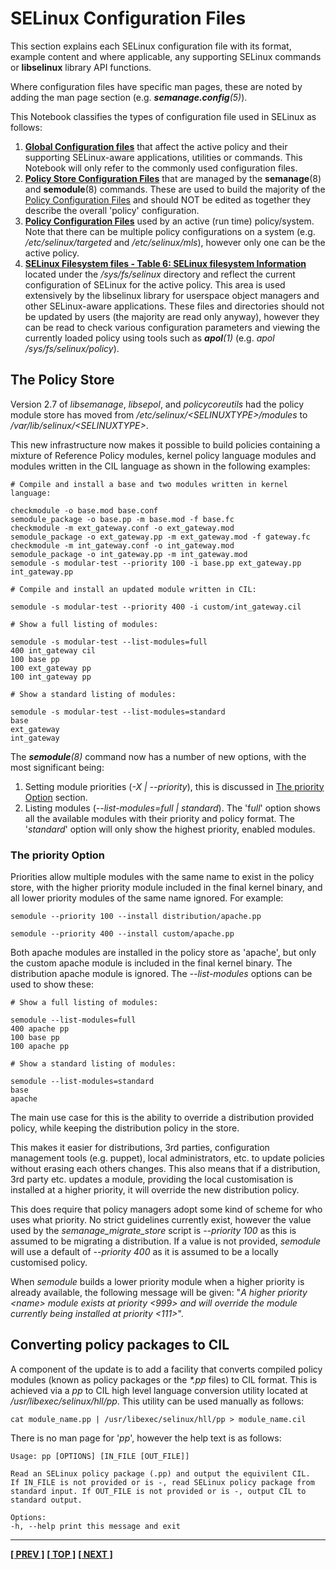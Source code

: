 # SELinux Configuration Files

This section explains each SELinux configuration file with its format,
example content and where applicable, any supporting SELinux commands or
**libselinux** library API functions.

Where configuration files have specific man pages, these are noted by
adding the man page section (e.g. ***semanage.config**(5)*).

This Notebook classifies the types of configuration file used in SELinux
as follows:

1.  [**Global Configuration files**](global_config_files.md#global-configuration-files) that
    affect the active policy and their supporting SELinux-aware
    applications, utilities or commands. This Notebook will only refer
    to the commonly used configuration files.
2.  [**Policy Store Configuration Files**](policy_store_config_files.md#policy-store-configuration-files)
    that are managed by the **semanage**(8) and **semodule**(8) commands. These
    are used to build the majority of the
    [Policy Configuration Files](policy_config_files.md#policy-configuration-files)
    and should NOT be edited as together they describe the overall 'policy' configuration.
3.  [**Policy Configuration Files**](policy_config_files.md) used by an active
    (run time) policy/system. Note that there can be multiple policy
    configurations on a system (e.g. */etc/selinux/targeted* and
    */etc/selinux/mls*), however only one can be the active policy.
4.  [**SELinux Filesystem files - Table 6: SELinux filesystem Information**](lsm_selinux.md#selinux-filesystem) located under the */sys/fs/selinux*
    directory and reflect the current configuration of SELinux for the active
    policy. This area is used
    extensively by the libselinux library for userspace object managers and
    other SELinux-aware applications. These files and directories should not
    be updated by users (the majority are read only anyway), however
    they can be read to check various configuration parameters and
    viewing the currently loaded policy using tools such as
    ***apol**(1)* (e.g. *apol /sys/fs/selinux/policy*).

## The Policy Store

Version 2.7 of *libsemanage*, *libsepol*, and *policycoreutils* had the
policy module store has moved from */etc/selinux/&lt;SELINUXTYPE&gt;/modules*
to */var/lib/selinux/&lt;SELINUXTYPE&gt;*.

This new infrastructure now makes it possible to build policies containing a
mixture of Reference Policy modules, kernel policy language modules and
modules written in the CIL language as shown in the following examples:

```
# Compile and install a base and two modules written in kernel language:

checkmodule -o base.mod base.conf
semodule_package -o base.pp -m base.mod -f base.fc
checkmodule -m ext_gateway.conf -o ext_gateway.mod
semodule_package -o ext_gateway.pp -m ext_gateway.mod -f gateway.fc
checkmodule -m int_gateway.conf -o int_gateway.mod
semodule_package -o int_gateway.pp -m int_gateway.mod
semodule -s modular-test --priority 100 -i base.pp ext_gateway.pp int_gateway.pp
```

```
# Compile and install an updated module written in CIL:

semodule -s modular-test --priority 400 -i custom/int_gateway.cil
```

```
# Show a full listing of modules:

semodule -s modular-test --list-modules=full
400 int_gateway cil
100 base pp
100 ext_gateway pp
100 int_gateway pp
```

```
# Show a standard listing of modules:

semodule -s modular-test --list-modules=standard
base
ext_gateway
int_gateway
```

The ***semodule**(8)* command now has a number of new options, with the
most significant being:

1.  Setting module priorities (*-X | --priority*), this is discussed in
    [The priority Option](#the-priority-option) section.
2.  Listing modules (*--list-modules=full | standard*). The 'f*ull*'
    option shows all the available modules with their priority and
    policy format. The '*standard*' option will only show the highest
    priority, enabled modules.

### The priority Option

Priorities allow multiple modules with the same name to exist in the
policy store, with the higher priority module included in the final
kernel binary, and all lower priority modules of the same name ignored.
For example:

```
semodule --priority 100 --install distribution/apache.pp

semodule --priority 400 --install custom/apache.pp
```

Both apache modules are installed in the policy store as 'apache', but
only the custom apache module is included in the final kernel binary.
The distribution apache module is ignored. The *--list-modules* options
can be used to show these:

```
# Show a full listing of modules:

semodule --list-modules=full
400 apache pp
100 base pp
100 apache pp
```

```
# Show a standard listing of modules:

semodule --list-modules=standard
base
apache
```

The main use case for this is the ability to override a distribution
provided policy, while keeping the distribution policy in the store.

This makes it easier for distributions, 3rd parties, configuration
management tools (e.g. puppet), local administrators, etc. to update
policies without erasing each others changes. This also means that if a
distribution, 3rd party etc. updates a module, providing the local
customisation is installed at a higher priority, it will override the
new distribution policy.

This does require that policy managers adopt some kind of scheme for who
uses what priority. No strict guidelines currently exist, however the
value used by the *semanage\_migrate\_store* script is *--priority 100*
as this is assumed to be migrating a distribution. If a value is not
provided, *semodule* will use a default of *--priority 400* as it is
assumed to be a locally customised policy.

When *semodule* builds a lower priority module when a higher priority is
already available, the following message will be given: "*A higher
priority &lt;name&gt; module exists at priority &lt;999&gt; and will
override the module currently being installed at priority &lt;111&gt;*".

## Converting policy packages to CIL

A component of the update is to add a facility that converts compiled
policy modules (known as policy packages or the *\*.pp* files) to CIL
format. This is achieved via a *pp* to CIL high level language
conversion utility located at */usr/libexec/selinux/hll/pp*. This
utility can be used manually as follows:

```
cat module_name.pp | /usr/libexec/selinux/hll/pp > module_name.cil
```

There is no man page for '*pp*', however the help text is as follows:

```
Usage: pp [OPTIONS] [IN_FILE [OUT_FILE]]

Read an SELinux policy package (.pp) and output the equivilent CIL.
If IN_FILE is not provided or is -, read SELinux policy package from
standard input. If OUT_FILE is not provided or is -, output CIL to
standard output.

Options:
-h, --help print this message and exit
```

<!-- %CUTHERE% -->

---
**[[ PREV ]](apache_support.md)** **[[ TOP ]](#)** **[[ NEXT ]](global_config_files.md)**
